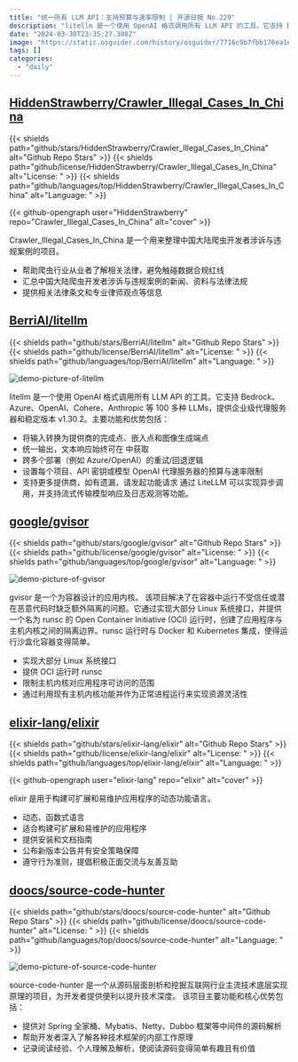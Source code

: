 ```yaml
---
title: "统一所有 LLM API：支持预算与速率限制 | 开源日报 No.229"
description: "litellm 是一个使用 OpenAI 格式调用所有 LLM API 的工具。它支持 Bedrock、Azure、OpenAI、Cohere、Anthropic 等 100 多种 LLMs，提供企业级代理服务器"
date: "2024-03-30T23:35:27.308Z"
image: "https://static.osguider.com/history/osguider/7716c9b7fbb176ea1ee0d0acbbd5ef0b.png"
tags: []
categories:
  - "daily"
---
```


## [HiddenStrawberry/Crawler_Illegal_Cases_In_China](https://github.com/HiddenStrawberry/Crawler_Illegal_Cases_In_China)

{{< shields path="github/stars/HiddenStrawberry/Crawler_Illegal_Cases_In_China" alt="Github Repo Stars" >}} {{< shields path="github/license/HiddenStrawberry/Crawler_Illegal_Cases_In_China" alt="License: " >}} {{< shields path="github/languages/top/HiddenStrawberry/Crawler_Illegal_Cases_In_China" alt="Language: " >}}

{{< github-opengraph user="HiddenStrawberry" repo="Crawler_Illegal_Cases_In_China" alt="cover" >}}

Crawler_Illegal_Cases_In_China 是一个用来整理中国大陆爬虫开发者涉诉与违规案例的项目。

- 帮助爬虫行业从业者了解相关法律，避免触碰数据合规红线
- 汇总中国大陆爬虫开发者涉诉与违规案例的新闻、资料与法律法规
- 提供相关法律条文和专业律师观点等信息
  
## [BerriAI/litellm](https://github.com/BerriAI/litellm)

{{< shields path="github/stars/BerriAI/litellm" alt="Github Repo Stars" >}} {{< shields path="github/license/BerriAI/litellm" alt="License: " >}} {{< shields path="github/languages/top/BerriAI/litellm" alt="Language: " >}}

![demo-picture-of-litellm](https://static.osguider.com/subject/github/BerriAI/litellm/ef4131b6f9f640c5486f4b42491c4f81.gif)

litellm 是一个使用 OpenAI 格式调用所有 LLM API 的工具。它支持 Bedrock、Azure、OpenAI、Cohere、Anthropic 等 100 多种 LLMs，提供企业级代理服务器和稳定版本 v1.30.2。主要功能和优势包括：

- 将输入转换为提供商的完成点、嵌入点和图像生成端点
- 统一输出，文本响应始终可在  中获取
- 跨多个部署（例如 Azure/OpenAI）的重试/回退逻辑
- 设置每个项目、API 密钥或模型 OpenAI 代理服务器的预算与速率限制
- 支持更多提供商，如有遗漏，请发起功能请求
通过 LiteLLM 可以实现异步调用，并支持流式传输模型响应及日志观测等功能。
  
## [google/gvisor](https://github.com/google/gvisor)

{{< shields path="github/stars/google/gvisor" alt="Github Repo Stars" >}} {{< shields path="github/license/google/gvisor" alt="License: " >}} {{< shields path="github/languages/top/google/gvisor" alt="Language: " >}}

![demo-picture-of-gvisor](https://static.osguider.com/subject/github/google/gvisor/1695f7c1de984950c59d7ecf81fd70dd.png)

gvisor 是一个为容器设计的应用内核。
该项目解决了在容器中运行不受信任或潜在恶意代码时缺乏额外隔离的问题。它通过实现大部分 Linux 系统接口，并提供一个名为 runsc 的 Open Container Initiative (OCI) 运行时，创建了应用程序与主机内核之间的隔离边界。runsc 运行时与 Docker 和 Kubernetes 集成，使得运行沙盒化容器变得简单。

- 实现大部分 Linux 系统接口
- 提供 OCI 运行时 runsc
- 限制主机内核对应用程序可访问的范围
- 通过利用现有主机内核功能并作为正常进程运行来实现资源灵活性
  
## [elixir-lang/elixir](https://github.com/elixir-lang/elixir)

{{< shields path="github/stars/elixir-lang/elixir" alt="Github Repo Stars" >}} {{< shields path="github/license/elixir-lang/elixir" alt="License: " >}} {{< shields path="github/languages/top/elixir-lang/elixir" alt="Language: " >}}

{{< github-opengraph user="elixir-lang" repo="elixir" alt="cover" >}}

elixir 是用于构建可扩展和易维护应用程序的动态功能语言。

- 动态、函数式语言
- 适合构建可扩展和易维护的应用程序
- 提供安装和文档指南
- 公布新版本公告并有安全策略保障
- 遵守行为准则，提倡积极正面交流与友善互助
  
## [doocs/source-code-hunter](https://github.com/doocs/source-code-hunter)

{{< shields path="github/stars/doocs/source-code-hunter" alt="Github Repo Stars" >}} {{< shields path="github/license/doocs/source-code-hunter" alt="License: " >}} {{< shields path="github/languages/top/doocs/source-code-hunter" alt="Language: " >}}

![demo-picture-of-source-code-hunter](https://static.osguider.com/subject/github/doocs/source-code-hunter/b6dbb4b5541beb2f8783584a49d4c855.png)

source-code-hunter 是一个从源码层面剖析和挖掘互联网行业主流技术底层实现原理的项目，为开发者提供便利以提升技术深度。
该项目主要功能和核心优势包括：

- 提供对 Spring 全家桶、Mybatis、Netty、Dubbo 框架等中间件的源码解析
- 帮助开发者深入了解各种技术框架的内部工作原理
- 记录阅读经验、个人理解及解析，使阅读源码变得简单有趣且有价值
  
